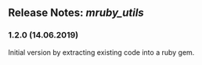 ## Release Notes: _mruby_utils_

### 1.2.0 (14.06.2019)

Initial version by extracting existing code into a ruby gem.